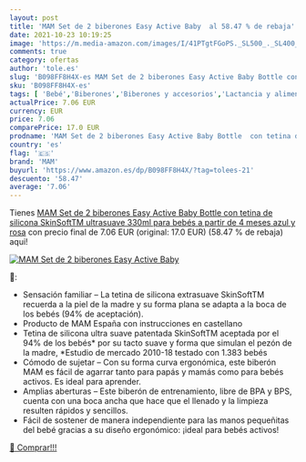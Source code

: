 ```yaml
---
layout: post
title: 'MAM Set de 2 biberones Easy Active Baby  al 58.47 % de rebaja'
date: 2021-10-23 10:19:25
image: 'https://m.media-amazon.com/images/I/41PTgtFGoPS._SL500_._SL400_.jpg'
comments: true
category: ofertas
author: 'tole.es'
slug: 'B098FF8H4X-es MAM Set de 2 biberones Easy Active Baby Bottle con tetina...'
sku: 'B098FF8H4X-es'
tags: [ 'Bebé','Biberones','Biberones y accesorios','Lactancia y alimentación','bebés','biberones','mam', ]
actualPrice: 7.06 EUR
currency: EUR
price: 7.06
comparePrice: 17.0 EUR
prodname: 'MAM Set de 2 biberones Easy Active Baby Bottle  con tetina de silicona SkinSoftTM ultrasuave  330ml  para bebés a partir de 4 meses  azul y rosa'
country: 'es'
flag: '🇪🇸'
brand: 'MAM'
buyurl: 'https://www.amazon.es/dp/B098FF8H4X/?tag=tolees-21'
descuento: '58.47'
average: '7.06'
---
```


Tienes [MAM Set de 2 biberones Easy Active Baby Bottle  con tetina de silicona SkinSoftTM ultrasuave  330ml  para bebés a partir de 4 meses  azul y rosa](https://www.amazon.es/dp/B098FF8H4X/?tag=tolees-21) con precio final de  7.06 EUR (original: 17.0 EUR) (58.47 %  de rebaja) aqui!

[![MAM Set de 2 biberones Easy Active Baby ](https://m.media-amazon.com/images/I/41PTgtFGoPS._SL500_._SL400_.jpg)](https://www.amazon.es/dp/B098FF8H4X/?tag=tolees-21)

🔎:

- Sensación familiar – La tetina de silicona extrasuave SkinSoftTM recuerda a la piel de la madre y su forma plana se adapta a la boca de los bebés (94% de aceptación).
- Producto de MAM España con instrucciones en castellano
- Tetina de silicona ultra suave patentada SkinSoftTM aceptada por el 94% de los bebés* por su tacto suave y forma que simulan el pezón de la madre, *Estudio de mercado 2010-18 testado con 1.383 bebés
- Cómodo de sujetar – Con su forma curva ergonómica, este biberón MAM es fácil de agarrar tanto para papás y mamás como para bebés activos. Es ideal para aprender.
- Amplias aberturas – Este biberón de entrenamiento, libre de BPA y BPS, cuenta con una boca ancha que hace que el llenado y la limpieza resulten rápidos y sencillos.
- Fácil de sostener de manera independiente para las manos pequeñitas del bebé gracias a su diseño ergonómico: ¡ideal para bebés activos!

[🛒 Comprar!!!](https://www.amazon.es/dp/B098FF8H4X/?tag=tolees-21)
